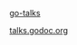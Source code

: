 [go-talks](http://go-talks.appspot.com/github.com/sugeladi/slide/example.slide#1)


[talks.godoc.org](http://talks.godoc.org/github.com/sugeladi/slide/example.slide)
